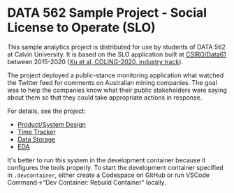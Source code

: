 # DATA 562 Sample Project - Social License to Operate (SLO)

This sample analytics project is distributed for use by students of DATA 562 at Calvin University. It is based on the SLO application built at [CSIRO/Data61](https://research.csiro.au/data61/) between 2015-2020 ([Xu et al, COLING-2020, industry track](https://aclanthology.org/2020.coling-industry.14/)).

The project deployed a public-stance monitoring application what watched the Twitter feed for comments on Australian mining companies. The goal was to help the companies know what their public stakeholders were saying about them so that they could take appropriate actions in response.

For details, see the project:

- [Product/System Design](notebooks/product.ipynb)
- [Time Tracker](https://app.clockify.me/workspaces/649f2bd325d4ee229253c053)
- [Data Storage](https://drive.google.com/drive/u/1/folders/1te6TeLQ7Uq0-JzBbiBINytPkH7yCqy1b)
- [EDA](notebooks/analysis.ipynb)

It's better to run this system in the development container because it configures the tools properly. To start the development container specified in `.devcontainer`, either create a Codespace on GitHub or run VSCode Command&rarr;&ldquo;Dev Container: Rebuild Container&rdquo; locally.
